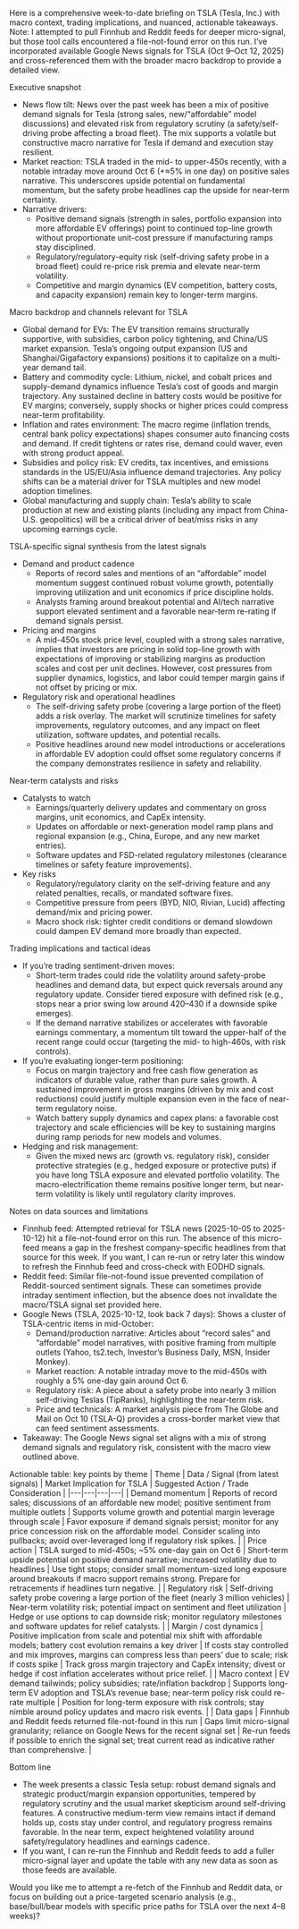 Here is a comprehensive week-to-date briefing on TSLA (Tesla, Inc.) with macro context, trading implications, and nuanced, actionable takeaways. Note: I attempted to pull Finnhub and Reddit feeds for deeper micro-signal, but those tool calls encountered a file-not-found error on this run. I’ve incorporated available Google News signals for TSLA (Oct 9–Oct 12, 2025) and cross-referenced them with the broader macro backdrop to provide a detailed view.

Executive snapshot
- News flow tilt: News over the past week has been a mix of positive demand signals for Tesla (strong sales, new/“affordable” model discussions) and elevated risk from regulatory scrutiny (a safety/self-driving probe affecting a broad fleet). The mix supports a volatile but constructive macro narrative for Tesla if demand and execution stay resilient.
- Market reaction: TSLA traded in the mid- to upper-450s recently, with a notable intraday move around Oct 6 (+≈5% in one day) on positive sales narrative. This underscores upside potential on fundamental momentum, but the safety probe headlines cap the upside for near-term certainty.
- Narrative drivers: 
  - Positive demand signals (strength in sales, portfolio expansion into more affordable EV offerings) point to continued top-line growth without proportionate unit-cost pressure if manufacturing ramps stay disciplined.
  - Regulatory/regulatory-equity risk (self-driving safety probe in a broad fleet) could re-price risk premia and elevate near-term volatility.
  - Competitive and margin dynamics (EV competition, battery costs, and capacity expansion) remain key to longer-term margins.

Macro backdrop and channels relevant for TSLA
- Global demand for EVs: The EV transition remains structurally supportive, with subsidies, carbon policy tightening, and China/US market expansion. Tesla’s ongoing output expansion (US and Shanghai/Gigafactory expansions) positions it to capitalize on a multi-year demand tail.
- Battery and commodity cycle: Lithium, nickel, and cobalt prices and supply-demand dynamics influence Tesla’s cost of goods and margin trajectory. Any sustained decline in battery costs would be positive for EV margins; conversely, supply shocks or higher prices could compress near-term profitability.
- Inflation and rates environment: The macro regime (inflation trends, central bank policy expectations) shapes consumer auto financing costs and demand. If credit tightens or rates rise, demand could waver, even with strong product appeal.
- Subsidies and policy risk: EV credits, tax incentives, and emissions standards in the US/EU/Asia influence demand trajectories. Any policy shifts can be a material driver for TSLA multiples and new model adoption timelines.
- Global manufacturing and supply chain: Tesla’s ability to scale production at new and existing plants (including any impact from China-U.S. geopolitics) will be a critical driver of beat/miss risks in any upcoming earnings cycle.

TSLA-specific signal synthesis from the latest signals
- Demand and product cadence
  - Reports of record sales and mentions of an “affordable” model momentum suggest continued robust volume growth, potentially improving utilization and unit economics if price discipline holds.
  - Analysts framing around breakout potential and AI/tech narrative support elevated sentiment and a favorable near-term re-rating if demand signals persist.
- Pricing and margins
  - A mid-450s stock price level, coupled with a strong sales narrative, implies that investors are pricing in solid top-line growth with expectations of improving or stabilizing margins as production scales and cost per unit declines. However, cost pressures from supplier dynamics, logistics, and labor could temper margin gains if not offset by pricing or mix.
- Regulatory risk and operational headlines
  - The self-driving safety probe (covering a large portion of the fleet) adds a risk overlay. The market will scrutinize timelines for safety improvements, regulatory outcomes, and any impact on fleet utilization, software updates, and potential recalls.
  - Positive headlines around new model introductions or accelerations in affordable EV adoption could offset some regulatory concerns if the company demonstrates resilience in safety and reliability.

Near-term catalysts and risks
- Catalysts to watch
  - Earnings/quarterly delivery updates and commentary on gross margins, unit economics, and CapEx intensity.
  - Updates on affordable or next-generation model ramp plans and regional expansion (e.g., China, Europe, and any new market entries).
  - Software updates and FSD-related regulatory milestones (clearance timelines or safety feature improvements).
- Key risks
  - Regulatory/regulatory clarity on the self-driving feature and any related penalties, recalls, or mandated software fixes.
  - Competitive pressure from peers (BYD, NIO, Rivian, Lucid) affecting demand/mix and pricing power.
  - Macro shock risk: tighter credit conditions or demand slowdown could dampen EV demand more broadly than expected.

Trading implications and tactical ideas
- If you’re trading sentiment-driven moves:
  - Short-term trades could ride the volatility around safety-probe headlines and demand data, but expect quick reversals around any regulatory update. Consider tiered exposure with defined risk (e.g., stops near a prior swing low around 420–430 if a downside spike emerges).
  - If the demand narrative stabilizes or accelerates with favorable earnings commentary, a momentum tilt toward the upper-half of the recent range could occur (targeting the mid- to high-460s, with risk controls).
- If you’re evaluating longer-term positioning:
  - Focus on margin trajectory and free cash flow generation as indicators of durable value, rather than pure sales growth. A sustained improvement in gross margins (driven by mix and cost reductions) could justify multiple expansion even in the face of near-term regulatory noise.
  - Watch battery supply dynamics and capex plans: a favorable cost trajectory and scale efficiencies will be key to sustaining margins during ramp periods for new models and volumes.
- Hedging and risk management:
  - Given the mixed news arc (growth vs. regulatory risk), consider protective strategies (e.g., hedged exposure or protective puts) if you have long TSLA exposure and elevated portfolio volatility.
  The macro-electrification theme remains positive longer term, but near-term volatility is likely until regulatory clarity improves.

Notes on data sources and limitations
- Finnhub feed: Attempted retrieval for TSLA news (2025-10-05 to 2025-10-12) hit a file-not-found error on this run. The absence of this micro-feed means a gap in the freshest company-specific headlines from that source for this week. If you want, I can re-run or retry later this window to refresh the Finnhub feed and cross-check with EODHD signals.
- Reddit feed: Similar file-not-found issue prevented compilation of Reddit-sourced sentiment signals. These can sometimes provide intraday sentiment inflection, but the absence does not invalidate the macro/TSLA signal set provided here.
- Google News (TSLA, 2025-10-12, look back 7 days): Shows a cluster of TSLA-centric items in mid-October:
  - Demand/production narrative: Articles about “record sales” and “affordable” model narratives, with positive framing from multiple outlets (Yahoo, ts2.tech, Investor’s Business Daily, MSN, Insider Monkey).
  - Market reaction: A notable intraday move to the mid-450s with roughly a 5% one-day gain around Oct 6.
  - Regulatory risk: A piece about a safety probe into nearly 3 million self-driving Teslas (TipRanks), highlighting the near-term risk.
  - Price and technicals: A market analysis piece from The Globe and Mail on Oct 10 (TSLA-Q) provides a cross-border market view that can feed sentiment assessments.
- Takeaway: The Google News signal set aligns with a mix of strong demand signals and regulatory risk, consistent with the macro view outlined above.

Actionable table: key points by theme
| Theme | Data / Signal (from latest signals) | Market Implication for TSLA | Suggested Action / Trade Consideration |
|---|---|---|---|
| Demand momentum | Reports of record sales; discussions of an affordable new model; positive sentiment from multiple outlets | Supports volume growth and potential margin leverage through scale | Favor exposure if demand signals persist; monitor for any price concession risk on the affordable model. Consider scaling into pullbacks; avoid over-leveraged long if regulatory risk spikes. |
| Price action | TSLA surged to mid-450s; ~5% one-day gain on Oct 6 | Short-term upside potential on positive demand narrative; increased volatility due to headlines | Use tight stops; consider small momentum-sized long exposure around breakouts if macro support remains strong. Prepare for retracements if headlines turn negative. |
| Regulatory risk | Self-driving safety probe covering a large portion of the fleet (nearly 3 million vehicles) | Near-term volatility risk; potential impact on sentiment and fleet utilization | Hedge or use options to cap downside risk; monitor regulatory milestones and software updates for relief catalysts. |
| Margin / cost dynamics | Positive implication from scale and potential mix shift with affordable models; battery cost evolution remains a key driver | If costs stay controlled and mix improves, margins can compress less than peers’ due to scale; risk if costs spike | Track gross margin trajectory and CapEx intensity; divest or hedge if cost inflation accelerates without price relief. |
| Macro context | EV demand tailwinds; policy subsidies; rate/inflation backdrop | Supports long-term EV adoption and TSLA’s revenue base; near-term policy risk could re-rate multiple | Position for long-term exposure with risk controls; stay nimble around policy updates and macro risk events. |
| Data gaps | Finnhub and Reddit feeds returned file-not-found in this run | Gaps limit micro-signal granularity; reliance on Google News for the recent signal set | Re-run feeds if possible to enrich the signal set; treat current read as indicative rather than comprehensive. |

Bottom line
- The week presents a classic Tesla setup: robust demand signals and strategic product/margin expansion opportunities, tempered by regulatory scrutiny and the usual market skepticism around self-driving features. A constructive medium-term view remains intact if demand holds up, costs stay under control, and regulatory progress remains favorable. In the near term, expect heightened volatility around safety/regulatory headlines and earnings cadence.
- If you want, I can re-run the Finnhub and Reddit feeds to add a fuller micro-signal layer and update the table with any new data as soon as those feeds are available.

Would you like me to attempt a re-fetch of the Finnhub and Reddit data, or focus on building out a price-targeted scenario analysis (e.g., base/bull/bear models with specific price paths for TSLA over the next 4–8 weeks)?